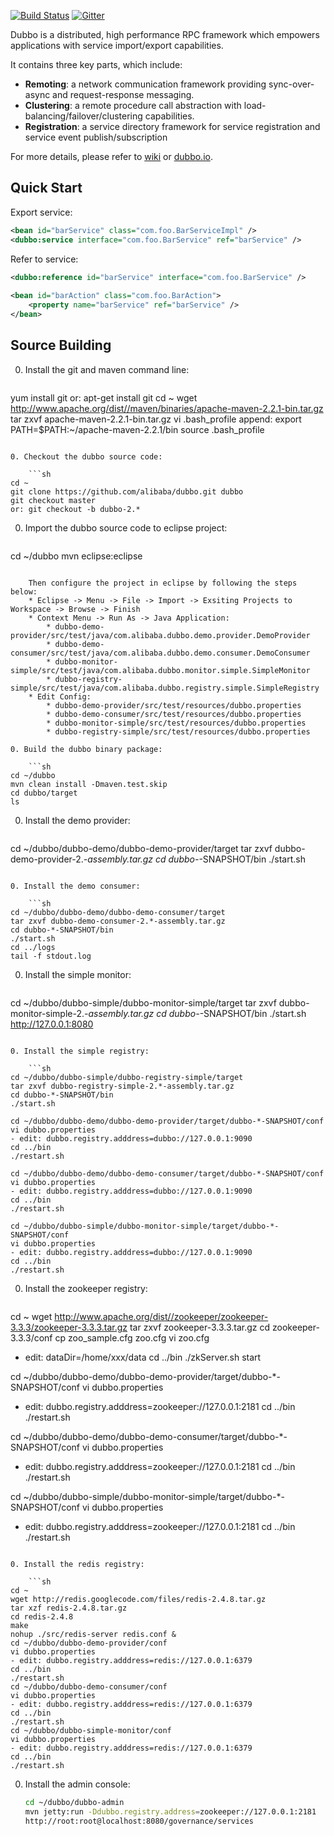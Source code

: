 [![Build Status](https://travis-ci.org/alibaba/dubbo.svg?branch=master)](https://travis-ci.org/alibaba/dubbo) [![Gitter](https://badges.gitter.im/alibaba/dubbo.svg)](https://gitter.im/alibaba/dubbo?utm_source=badge&utm_medium=badge&utm_campaign=pr-badge)

Dubbo is a distributed, high performance RPC framework which empowers applications with service import/export capabilities.

It contains three key parts, which include:

* **Remoting**: a network communication framework providing sync-over-async and request-response messaging.
* **Clustering**: a remote procedure call abstraction with load-balancing/failover/clustering capabilities.
* **Registration**: a service directory framework for service registration and service event publish/subscription

For more details, please refer to [wiki](https://github.com/alibaba/dubbo/wiki) or [dubbo.io](http://dubbo.io).

## Quick Start


Export service:

```xml
<bean id="barService" class="com.foo.BarServiceImpl" />
<dubbo:service interface="com.foo.BarService" ref="barService" />
```

Refer to service:

```xml
<dubbo:reference id="barService" interface="com.foo.BarService" />
	
<bean id="barAction" class="com.foo.BarAction">
    <property name="barService" ref="barService" />
</bean>
```

## Source Building


0. Install the git and maven command line:

    ```sh
yum install git
or: apt-get install git
cd ~
wget http://www.apache.org/dist//maven/binaries/apache-maven-2.2.1-bin.tar.gz
tar zxvf apache-maven-2.2.1-bin.tar.gz
vi .bash_profile
append: export PATH=$PATH:~/apache-maven-2.2.1/bin
source .bash_profile
```

0. Checkout the dubbo source code:

    ```sh
cd ~
git clone https://github.com/alibaba/dubbo.git dubbo
git checkout master
or: git checkout -b dubbo-2.*
```

0. Import the dubbo source code to eclipse project:

    ```sh
cd ~/dubbo
mvn eclipse:eclipse
```

    Then configure the project in eclipse by following the steps below:
    * Eclipse -> Menu -> File -> Import -> Exsiting Projects to Workspace -> Browse -> Finish
    * Context Menu -> Run As -> Java Application:
        * dubbo-demo-provider/src/test/java/com.alibaba.dubbo.demo.provider.DemoProvider
        * dubbo-demo-consumer/src/test/java/com.alibaba.dubbo.demo.consumer.DemoConsumer
        * dubbo-monitor-simple/src/test/java/com.alibaba.dubbo.monitor.simple.SimpleMonitor
        * dubbo-registry-simple/src/test/java/com.alibaba.dubbo.registry.simple.SimpleRegistry
    * Edit Config:
        * dubbo-demo-provider/src/test/resources/dubbo.properties
        * dubbo-demo-consumer/src/test/resources/dubbo.properties
        * dubbo-monitor-simple/src/test/resources/dubbo.properties
        * dubbo-registry-simple/src/test/resources/dubbo.properties

0. Build the dubbo binary package:

    ```sh
cd ~/dubbo
mvn clean install -Dmaven.test.skip
cd dubbo/target
ls
```

0. Install the demo provider:

    ```sh
cd ~/dubbo/dubbo-demo/dubbo-demo-provider/target
tar zxvf dubbo-demo-provider-2.*-assembly.tar.gz
cd dubbo-*-SNAPSHOT/bin
./start.sh
```

0. Install the demo consumer:

    ```sh
cd ~/dubbo/dubbo-demo/dubbo-demo-consumer/target
tar zxvf dubbo-demo-consumer-2.*-assembly.tar.gz
cd dubbo-*-SNAPSHOT/bin
./start.sh
cd ../logs
tail -f stdout.log
```

0. Install the simple monitor:

    ```sh
cd ~/dubbo/dubbo-simple/dubbo-monitor-simple/target
tar zxvf dubbo-monitor-simple-2.*-assembly.tar.gz
cd dubbo-*-SNAPSHOT/bin
./start.sh
http://127.0.0.1:8080
```

0. Install the simple registry:

    ```sh
cd ~/dubbo/dubbo-simple/dubbo-registry-simple/target
tar zxvf dubbo-registry-simple-2.*-assembly.tar.gz
cd dubbo-*-SNAPSHOT/bin
./start.sh

cd ~/dubbo/dubbo-demo/dubbo-demo-provider/target/dubbo-*-SNAPSHOT/conf
vi dubbo.properties
- edit: dubbo.registry.adddress=dubbo://127.0.0.1:9090
cd ../bin
./restart.sh

cd ~/dubbo/dubbo-demo/dubbo-demo-consumer/target/dubbo-*-SNAPSHOT/conf
vi dubbo.properties
- edit: dubbo.registry.adddress=dubbo://127.0.0.1:9090
cd ../bin
./restart.sh

cd ~/dubbo/dubbo-simple/dubbo-monitor-simple/target/dubbo-*-SNAPSHOT/conf
vi dubbo.properties
- edit: dubbo.registry.adddress=dubbo://127.0.0.1:9090
cd ../bin
./restart.sh
```

0. Install the zookeeper registry:

    ```sh
cd ~
wget http://www.apache.org/dist//zookeeper/zookeeper-3.3.3/zookeeper-3.3.3.tar.gz
tar zxvf zookeeper-3.3.3.tar.gz
cd zookeeper-3.3.3/conf
cp zoo_sample.cfg zoo.cfg
vi zoo.cfg
- edit: dataDir=/home/xxx/data
cd ../bin
./zkServer.sh start

cd ~/dubbo/dubbo-demo/dubbo-demo-provider/target/dubbo-*-SNAPSHOT/conf
vi dubbo.properties
- edit: dubbo.registry.adddress=zookeeper://127.0.0.1:2181
cd ../bin
./restart.sh

cd ~/dubbo/dubbo-demo/dubbo-demo-consumer/target/dubbo-*-SNAPSHOT/conf
vi dubbo.properties
- edit: dubbo.registry.adddress=zookeeper://127.0.0.1:2181
cd ../bin
./restart.sh

cd ~/dubbo/dubbo-simple/dubbo-monitor-simple/target/dubbo-*-SNAPSHOT/conf
vi dubbo.properties
- edit: dubbo.registry.adddress=zookeeper://127.0.0.1:2181
cd ../bin
./restart.sh
```

0. Install the redis registry:

    ```sh
cd ~
wget http://redis.googlecode.com/files/redis-2.4.8.tar.gz
tar xzf redis-2.4.8.tar.gz
cd redis-2.4.8
make
nohup ./src/redis-server redis.conf &
cd ~/dubbo/dubbo-demo-provider/conf
vi dubbo.properties
- edit: dubbo.registry.adddress=redis://127.0.0.1:6379
cd ../bin
./restart.sh
cd ~/dubbo/dubbo-demo-consumer/conf
vi dubbo.properties
- edit: dubbo.registry.adddress=redis://127.0.0.1:6379
cd ../bin
./restart.sh
cd ~/dubbo/dubbo-simple-monitor/conf
vi dubbo.properties
- edit: dubbo.registry.adddress=redis://127.0.0.1:6379
cd ../bin
./restart.sh
```

0. Install the admin console:

    ```sh
    cd ~/dubbo/dubbo-admin
    mvn jetty:run -Ddubbo.registry.address=zookeeper://127.0.0.1:2181
    http://root:root@localhost:8080/governance/services
```

